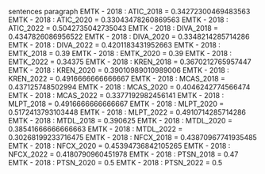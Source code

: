 sentences
paragraph
EMTK - 2018 : ATIC_2018 = 0.34272300469483563
EMTK - 2018 : ATIC_2020 = 0.33043478260869563
EMTK - 2018 : ATIC_2022 = 0.5042735042735043
EMTK - 2018 : DIVA_2018 = 0.4347826086956522
EMTK - 2018 : DIVA_2020 = 0.3348214285714286
EMTK - 2018 : DIVA_2022 = 0.4201183431952663
EMTK - 2018 : EMTK_2018 = 0.39
EMTK - 2018 : EMTK_2020 = 0.39
EMTK - 2018 : EMTK_2022 = 0.34375
EMTK - 2018 : KREN_2018 = 0.3670212765957447
EMTK - 2018 : KREN_2020 = 0.39010989010989006
EMTK - 2018 : KREN_2022 = 0.4916666666666667
EMTK - 2018 : MCAS_2018 = 0.437125748502994
EMTK - 2018 : MCAS_2020 = 0.4046242774566474
EMTK - 2018 : MCAS_2022 = 0.3377192982456141
EMTK - 2018 : MLPT_2018 = 0.4916666666666667
EMTK - 2018 : MLPT_2020 = 0.5172413793103448
EMTK - 2018 : MLPT_2022 = 0.4910714285714286
EMTK - 2018 : MTDL_2018 = 0.390625
EMTK - 2018 : MTDL_2020 = 0.38541666666666663
EMTK - 2018 : MTDL_2022 = 0.30268199233716475
EMTK - 2018 : NFCX_2018 = 0.43870967741935485
EMTK - 2018 : NFCX_2020 = 0.45394736842105265
EMTK - 2018 : NFCX_2022 = 0.4180790960451978
EMTK - 2018 : PTSN_2018 = 0.47
EMTK - 2018 : PTSN_2020 = 0.5
EMTK - 2018 : PTSN_2022 = 0.5
